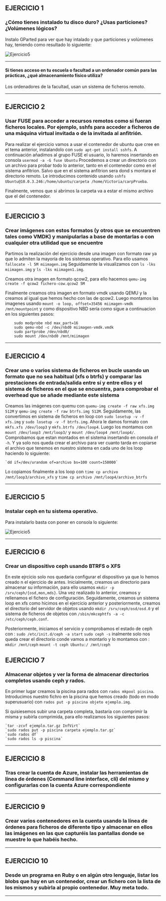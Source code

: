 ## EJERCICIO 1

### ¿Cómo tienes instalado tu disco duro? ¿Usas particiones? ¿Volúmenes lógicos?
Instalo GParted para ver que hay intalado y que particiones y volúmenes hay, teniendo como resultado lo siguiente:


![Ejercicio5](https://dl.dropbox.com/s/pf6ygzx1xvixg0o/ejercicio1.png)

---
    
#### Si tienes acceso en tu escuela o facultad a un ordenador común para las prácticas, ¿qué almacenamiento físico utiliza?

Los ordenadores de la facultad, usan un sistema de ficheros remoto.

---

## EJERCICIO 2

### Usar FUSE para acceder a recursos remotos como si fueran ficheros locales. Por ejemplo, sshfs para acceder a ficheros de una máquina virtual invitada o de la invitada al anfitrión.

Para realizar el ejercicio vamos a usar el contenedor de ubuntu que cree en el tema anterior, instalandolo con `sudo apt-get install sshfs`.
A continuación añadimos al grupo FUSE el usuario, lo haremos insertando en consola `usermod -a -G fuse Ubuntu`
Procedemos a crear un directorio con un archivo para probar todo  lo anterior, tanto en el contenedor como en el sistema anfitrion. Salvo que en el sistema anfitrion sera dond s montara el directorio remoto.
Le introducimos contenido usando `sshfs Ubuntu@10.0.3.246:/home/ubuntu/carpeta /home/Victoria/carpPrueba`.

Finalmente, vemos que si abrimos la carpeta va a estar el mismo archivo que el del contenedor.



---


## EJERCICIO 3

### Crear imágenes con estos formatos (y otros que se encuentren tales como VMDK) y manipularlas a base de montarlas o con cualquier otra utilidad que se encuentre

Partimos la realización del ejercicio desde una imagen con formato raw ya que lo admiten la mayoría de los sistemas operativo. Para ello usamos `fallocate -l 5M miimagen.img`
Seguidamente la visualizamos con `ls -lks miimagen.img` y `ls -lks miimagen1.img`.

Creamos otra imagen en formato qcow2, para ello hacemos `qemu-img create -f qcow2 fichero-cow.qcow2 5M`

Finalmente creamos otra imagen en formato vmdk usando QEMU y la creamos al igual que hemos hecho con las de qcow2. Luego montamos las imagenes usando `mount -o loop, offset=35456 miimagen-vmdk /mnt/mountpoint` y como dispositivo NBD sería como sigue a continuacion en los siguientes pasos:

        sudo modprobe nbd max_part=16
        sudo qemu-nbd -c /dev/nbd0 miimagen-vmdk.vmdk
        sudo partprobe /dev/nbd0/
        sudo mount /dev/nbd0 /mnt/miimagen

---


## EJERCICIO 4

### Crear uno o varios sistema de ficheros en bucle usando un formato que no sea habitual (xfs o btrfs) y comparar las prestaciones de entrada/salida entre sí y entre ellos y el sistema de ficheros en el que se encuentra, para comprobar el overhead que se añade mediante este sistema

Creamos las imágenes con quemu con `quemu-img create -f raw xfs.img 512M` y  `qemu-img create -f raw btrfs.img 512M`.
Seguidamente, las convertimos en sistema de ficheros en loop con `sudo losetup -v -f xfs.img` y  `sudo losetup -v -f btrfs.img`. Ahora le damos formato con `mkfs.xfs /dev/loop3` y `mkfs.btrfs /dev/loop4`.
Luego los montamos con `mount /dev/loop3 /mnt/loop3/` y `mount /dev/loop4 /mnt/loop4/`.
Comprobamos que estan montados en el sistema insertando en consola `df -h`. Y ya solo nos queda crear el archivo  para ver cuanto tarda en copiarse el archivo que tenemos en nuestro sistema en cada uno de los loop haciendo lo siguiente:

    `dd if=/dev/urandom of=archivo bs=100 count=150000`

Lo copiamos finalmente a los loop con `time cp archivo /mnt/loop3/archivo_xfs` y `time cp archivo /mnt/loop4/archivo_btrfs`


---


## EJERCICIO 5

### Instalar ceph en tu sistema operativo.

Para instalarlo basta con poner en consola lo siguiente:

![Ejercicio5](https://dl.dropbox.com/s/xgw57m27b5l2awn/ejercicio5.png)


---



## EJERCICIO 6

### Crear un dispositivo ceph usando BTRFS o XFS

En este ejrcicio solo nos quedaria configurar el dispositivo ya que lo hemos creado n el ejercicio de antes. Inicialmente, creamos un directorio para almacenar su información, para ello usamos `mkdir -p /srv/ceph/{osd,mon,mds}`.
Una vez realizado lo anterior, creamos y rellenamos el fichero de configuración. Seguidamente, creamos un sistema loop en xfs como hicimos en el ejercicio anterior y posteriormente, creamos el directorio del servidor de objetos usando `mkdir /srv/ceph/osd/osd.0` y el sistema de ficheros de objetos con `/sbin/mkcephtfs -a -c /etc/ceph/ceph.conf`.

Posteriormente, iniciamos el servicio y comprobamos el estado de ceph con :
    `sudo /etc/init.d/ceph -a start`
    `sudo ceph -s`
inalmente solo nos queda crear el directorio conde vamos a montarlo y lo montamos con :
    `mkdir /mnt/ceph`
    `mount -t ceph Ubuntu:/ /mnt/ceph`
    


## EJERCICIO 7

### Almacenar objetos y ver la forma de almacenar directorios completos usando ceph y rados.

En primer lugar creamos la piscina para rados con `rados mkpool piscina`. Introducimos nuestro fichro en la piscina que hemos creado (todo en modo superusuario) con `rados put -p piscina objeto ejemplo.img`.

Si quisiesemos subir una carpeta completa, bastaría con comprimir la misma y subirla comprimida, para ello realizamos los siguientes pasos:


    `tar -zcvf ejemplo.tar.gz InfVirt`
    `sudo rados put -p piscina carpeta ejemplo.tar.gz`
    `sudo rados df`
    `sudo rados ls -p piscina`


---


## EJERCICIO 8

### Tras crear la cuenta de Azure, instalar las herramientas de línea de órdenes (Command line interface, cli) del mismo y configurarlas con la cuenta Azure correspondiente

---



## EJERCICIO 9

### Crear varios contenedores en la cuenta usando la línea de órdenes para ficheros de diferente tipo y almacenar en ellos las imágenes en las que capturéis las pantallas donde se muestre lo que habéis hecho.

---



## EJERCICIO 10

### Desde un programa en Ruby o en algún otro lenguaje, listar los blobs que hay en un contenedor, crear un fichero con la lista de los mismos y subirla al propio contenedor. Muy meta todo.

---











